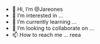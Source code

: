 - 👋 Hi, I’m @Jareones
- 👀 I’m interested in ...
- 🌱 I’m currently learning ...
- 💞️ I’m looking to collaborate on ...
- 📫 How to reach me ...
reea
<!---
Jareones/Jareones is a ✨ special ✨ repository because its `README.md` (this file) appears on your GitHub profile.
You can click the Preview link to take a look at your changes.
--->

